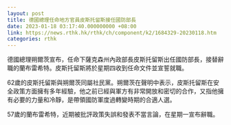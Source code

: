 ```yaml
---
layout: post
title: 德國總理任命地方官員皮斯托留斯接任國防部長
date: 2023-01-18 03:17:40.000000000 +08:00
link: https://news.rthk.hk/rthk/ch/component/k2/1684329-20230118.htm
categories: rthk
---
```


德國總理朔爾茨宣布，任命下薩克森州內政部長皮斯托留斯出任國防部長，接替辭職的蘭布雷希特。皮斯托留斯將於星期四收到任命文件並宣誓就職。 

62歲的皮斯托留斯與朔爾茨同屬社民黨。朔爾茨在聲明中表示，皮斯托留斯在安全政策方面擁有多年經驗，他之前已經與軍方有非常開放和密切的合作，又指他擁有必要的力量和冷靜，是帶領國防軍度過轉變時期的合適人選。
 
57歲的蘭布雷希特，近期被批評政策失誤和發表不當言論，在星期一宣布辭職。
